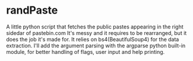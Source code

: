 # randPaste
A little python script that fetches the public pastes appearing in the right sidedar of pastebin.com
It's messy and it requires to be rearranged, but it does the job it's made for.
It relies on bs4(BeautifulSoup4) for the data extraction.
I'll add the argument parsing with the argparse python built-in module, for better handling of 
flags, user input and help printing.
